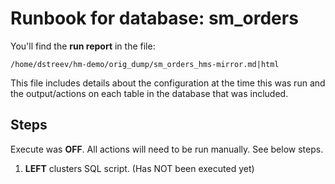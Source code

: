 # Runbook for database: sm_orders

You'll find the **run report** in the file:

`/home/dstreev/hm-demo/orig_dump/sm_orders_hms-mirror.md|html` 

This file includes details about the configuration at the time this was run and the output/actions on each table in the database that was included.

## Steps

Execute was **OFF**.  All actions will need to be run manually. See below steps.

1. **LEFT** clusters SQL script. (Has NOT been executed yet)
